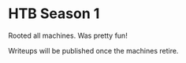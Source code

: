 # HTB Season 1

Rooted all machines. Was pretty fun! 

Writeups will be published once the machines retire.